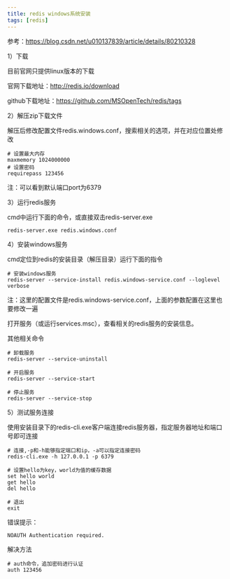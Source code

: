 ```yaml
---
title: redis windows系统安装
tags: [redis]
---
```


参考：https://blog.csdn.net/u010137839/article/details/80210328

1）下载

目前官网只提供linux版本的下载

官网下载地址：http://redis.io/download

github下载地址：https://github.com/MSOpenTech/redis/tags

2）解压zip下载文件

解压后修改配置文件redis.windows.conf，搜索相关的选项，并在对应位置处修改

```
# 设置最大内存
maxmemory 1024000000
# 设置密码
requirepass 123456
```

注：可以看到默认端口port为6379

3）运行redis服务

cmd中运行下面的命令，或直接双击redis-server.exe

```
redis-server.exe redis.windows.conf
```

4）安装windows服务

cmd定位到redis的安装目录（解压目录）运行下面的指令

```
# 安装windows服务
redis-server --service-install redis.windows-service.conf --loglevel verbose
```

注：这里的配置文件是redis.windows-service.conf，上面的参数配置在这里也要修改一遍

打开服务（或运行services.msc），查看相关的redis服务的安装信息。

其他相关命令

```
# 卸载服务
redis-server --service-uninstall

# 开启服务
redis-server --service-start

# 停止服务
redis-server --service-stop
```

5）测试服务连接

使用安装目录下的redis-cli.exe客户端连接redis服务器，指定服务器地址和端口号即可连接

```
# 连接,-p和-h能够指定端口和ip，-a可以指定连接密码
redis-cli.exe -h 127.0.0.1 -p 6379

# 设置hello为key，world为值的缓存数据
set hello world
get hello
del hello

# 退出
exit
```

错误提示：

```
NOAUTH Authentication required.
```

解决方法

```
# auth命令，追加密码进行认证
auth 123456
```